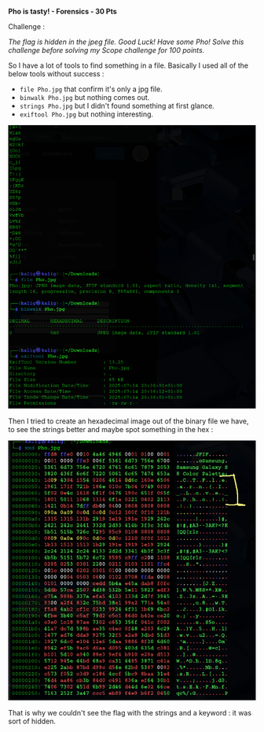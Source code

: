 **Pho is tasty! - Forensics - 30 Pts**

Challenge :

*The flag is hidden in the jpeg file. Good Luck! Have some Pho! Solve this challenge before solving my Scope challenge for 100 points.*

So I have a lot of tools to find something in a file. Basically I used all of the below tools without success :
- `file Pho.jpg` that confirm it's only a jpg file.
- `binwalk Pho.jpg` but nothing comes out.
- `strings Pho.jpg` but I didn't found something at first glance.
- `exiftool Pho.jpg` but nothing interesting.

 ![](https://github.com/Kaalig/CTFLearn-Writeups/blob/00dc4ffb6ff97dd5471d90121e55d77658dabf23/images/Pasted%20image%2020250714214328.png)

Then I tried to create an hexadecimal image out of the binary file we have, to see the strings better and maybe spot something in the hex :

![](https://github.com/Kaalig/CTFLearn-Writeups/blob/00dc4ffb6ff97dd5471d90121e55d77658dabf23/images/Pasted%20image%2020250714214429.png)


That is why we couldn't see the flag with the strings and a keyword : it was sort of hidden.
